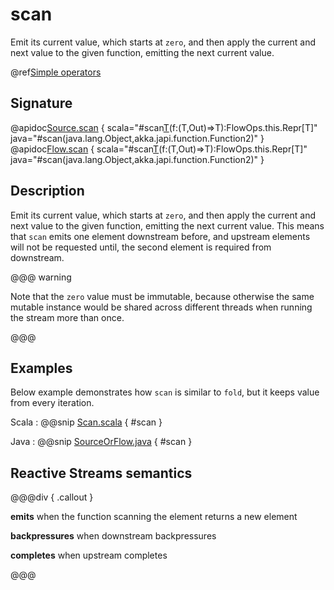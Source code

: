# scan

Emit its current value, which starts at `zero`, and then apply the current and next value to the given function, emitting the next current value.

@ref[Simple operators](../index.md#simple-operators)

## Signature

@apidoc[Source.scan](Source) { scala="#scan[T](zero:T)(f:(T,Out)=&gt;T):FlowOps.this.Repr[T]" java="#scan(java.lang.Object,akka.japi.function.Function2)" }
@apidoc[Flow.scan](Flow) { scala="#scan[T](zero:T)(f:(T,Out)=&gt;T):FlowOps.this.Repr[T]" java="#scan(java.lang.Object,akka.japi.function.Function2)" }


## Description

Emit its current value, which starts at `zero`, and then apply the current and next value to the given function,
emitting the next current value. This means that `scan` emits one element downstream before, and upstream elements
will not be requested until, the second element is required from downstream.

@@@ warning

Note that the `zero` value must be immutable, because otherwise
the same mutable instance would be shared across different threads
when running the stream more than once.

@@@

## Examples

Below example demonstrates how `scan` is similar to `fold`, but it keeps value from every iteration.

Scala
:  @@snip [Scan.scala](/akka-docs/src/test/scala/docs/stream/operators/sourceorflow/Scan.scala) { #scan }

Java
:  @@snip [SourceOrFlow.java](/akka-docs/src/test/java/jdocs/stream/operators/SourceOrFlow.java) { #scan }

## Reactive Streams semantics

@@@div { .callout }

**emits** when the function scanning the element returns a new element

**backpressures** when downstream backpressures

**completes** when upstream completes

@@@
